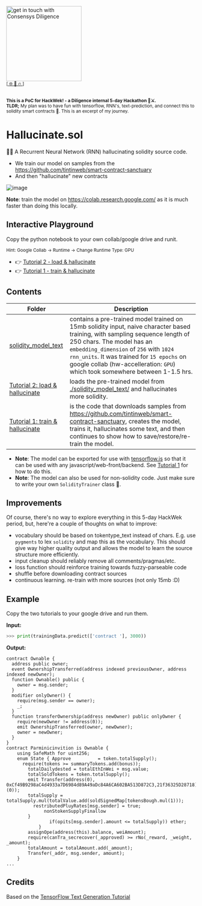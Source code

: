 [<img width="200" alt="get in touch with Consensys Diligence" src="https://user-images.githubusercontent.com/2865694/56826101-91dcf380-685b-11e9-937c-af49c2510aa0.png">](https://diligence.consensys.net)<br/>
<sup>
[[  🌐  ](https://diligence.consensys.net)  [  📩  ](https://github.com/ConsenSys/vscode-solidity-doppelganger/blob/master/mailto:diligence@consensys.net)  [  🔥  ](https://consensys.github.io/diligence/)]
</sup><br/><br/>

<sub><b>This is a PoC for HackWek! - a Diligence internal 5-day Hackathon 🥷⚔️.<br>TLDR;</b> My plan was to have fun with tensorflow, RNN's, text-prediction, and connect this to solidity smart contracts 🙌. This is an excerpt of my journey.</sub>

# Hallucinate.sol

😵‍💫 A Recurrent Neural Network (RNN) hallucinating solidity source code.

* We train our model on samples from the https://github.com/tintinweb/smart-contract-sanctuary
* And then "hallucinate" new contracts


![image](https://user-images.githubusercontent.com/2865694/141459177-49d9d800-6da5-4736-b7f5-761546532160.png)

**Note**: train the model on https://colab.research.google.com/ as it is much faster than doing this locally.

## Interactive Playground

Copy the python notebook to your own collab/google drive and runit.

<sub>Hint: Google Collab → Runtime → Change Runtime Type: GPU</sub>

* 👉 [Tutorial 2 - load & hallucinate](https://drive.google.com/file/d/16vQX3SVxmqmkXfwWut38YPfcrRq4SlAE/view?usp=sharing)
* 👉 [Tutorial 1 - train & hallucinate](https://drive.google.com/file/d/13Z6Ak7UCUf6sMvCujeym2A6Bio8mTv66/view?usp=sharing)

## Contents


| Folder       | Description   |
| ------------ | ------------- |
| [solidity_model_text](./solidity_model_text/)    | contains a pre-trained model trained on 15mb solidity input, naive character based training, with sampling sequence length of 250 chars. The model has an `embedding_dimension` of `256` with `1024` `rnn_units`. It was trained for `15 epochs` on google collab (hw-accelleration: `GPU`) which took somewhere between 1-1.5 hrs. |
| [Tutorial 2: load & hallucinate](./tutorial_2_hallucinate_from_pretrained_model.ipynb)    | loads the pre-trained model from [./solidity_model_text/](./solidity_model_text/) and hallucinates more solidity. |
| [Tutorial 1: train & hallucinate](./tutorial_1_train_and_hallucinate_save_restore_continue_training.ipynb)        | is the code that downloads samples from https://github.com/tintinweb/smart-contract-sanctuary, creates the model, trains it, hallucinates some text, and then continues to show how to save/restore/re-train the model. |

* **Note**: The model can be exported for use with [tensorflow.js](https://www.tensorflow.org/js) so that it can be used with any javascript/web-front/backend. See [Tutorial 1](./tutorial_1_train_and_hallucinate_save_restore_continue_training.ipynb) for how to do this.
* **Note**: The model can also be used for non-solidity code. Just make sure to write your own `SolidityTrainer` class 🙌.


## Improvements

Of course, there's no way to explore everything in this 5-day HackWek period, but, here're a couple of thoughts on what to improve:

* vocabulary should be based on tokentype_text instead of chars. E.g. use `pygments` to lex `solidity` and map this as the vocabulary. This should give way higher quality output and allows the model to learn the source structure more efficiently.
* input cleanup should reliably remove all comments/pragmas/etc.
* loss function should reinforce training towards fuzzy-parseable code
* shuffle before downloading contract sources
* continuous learning. re-train with more sources (not only 15mb :D)

## Example

Copy the two tutorials to your google drive and run them.

**Input:**

```python
>>> print(trainingData.predict(['contract '], 3000))
```

**Output:**

```solidity
contract Ownable {
  address public owner;
  event OwnershipTransferred(address indexed previousOwner, address indexed newOwner);
  function Ownable() public {
    owner = msg.sender;
  }
  modifier onlyOwner() {
    require(msg.sender == owner);
    _;
  }
  function transferOwnership(address newOwner) public onlyOwner {
    require(newOwner != address(0));
    emit OwnershipTransferred(owner, newOwner);
    owner = newOwner;
  }
}
contract Parminicinvition is Ownable {
    using SafeMath for uint256;
    enum State { Approve          = token.totalSupply();
      require(tokens >= summaryTokens.add(bonus));
        totalDailydested = totalEthInWei + msg.value;
        totalSoldTokens = token.totalSupply();
        emit Transfer(address(0), 0xCf49B9298aC4d4933a7D6984d89A49aDc84A6CA602BA513D872C3,21f36325D28718](0));
        totalSupply = totalSupply.mul(totalValue.add(soldSignedMap[tokensBough.mul(1)));
          restributedPluyRates[msg.sender] = true;
              nonStokenSupplyFinallow
        }
                if(opits[msg.sender].amount <= totalSupply)) ether;
			}
		assignOpe(address(this).balance, weiAmount);
		require(canTra_secrecover(_approved) >= rNo(_reward, _weight, _amount);
	    totalAmount = totalAmount.add(_amount);
        Transfer(_addr, msg.sender, amount);
    }
...
```


## Credits

Based on the [TensorFlow Text Generation Tutorial](https://www.tensorflow.org/text/tutorials/text_generation)

